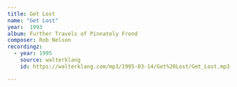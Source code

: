 ```yaml
---
title: Get Lost
name: "Get Lost"
year:  1993
album: Further Travels of Pinnately Frond
composer: Rob Nelson
recordingz:
  - year: 1995
    source: walterklang
    id: https://walterklang.com/mp3/1995-03-14/Get%20Lost/Get_Lost.mp3

---
```




